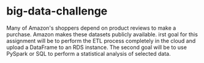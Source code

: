 # big-data-challenge
Many of Amazon's shoppers depend on product reviews to make a purchase. Amazon makes these datasets publicly available. irst goal for this assignment will be to perform the ETL process completely in the cloud and upload a DataFrame to an RDS instance. The second goal will be to use PySpark or SQL to perform a statistical analysis of selected data.
